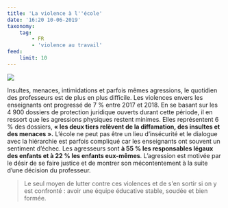 ```yaml
---
title: 'La violence à l''école'
date: '16:20 10-06-2019'
taxonomy:
    tag:
        - FR
        - 'violence au travail'
feed:
    limit: 10
---
```


![](https://yoursafety.training/images/articles/la-violence-a-l-ecole.jpg)

Insultes, menaces, intimidations et parfois mêmes agressions, le quotidien des professeurs est de plus en plus difficile. Les violences envers les enseignants ont progressé de 7 % entre 2017 et 2018. En se basant sur les 4 900 dossiers de protection juridique ouverts durant cette période, il en ressort que les agressions physiques restent minimes. Elles représentent 6 % des dossiers, **« les deux tiers relèvent de la diffamation, des insultes et des menaces ».**
L’école ne peut pas être un lieu d’insécurité et le dialogue avec la hiérarchie est parfois compliqué car les enseignants ont souvent un sentiment d’échec.
Les agresseurs sont **à 55 % les responsables légaux des enfants et à 22 % les enfants eux-mêmes**. L’agression est motivée par le désir de se faire justice et de montrer son mécontentement à la suite d’une décision du professeur.

> Le seul moyen de lutter contre ces violences et de s'en sortir si on y est confronté : avoir une équipe éducative stable, soudée et bien formée.
